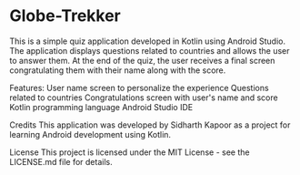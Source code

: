 # Globe-Trekker
This is a simple quiz application developed in Kotlin using Android Studio. The application displays questions related to countries and allows the user to answer them. At the end of the quiz, the user receives a final screen congratulating them with their name along with the score.

Features:
User name screen to personalize the experience
Questions related to countries
Congratulations screen with user's name and score
Kotlin programming language
Android Studio IDE

Credits
This application was developed by Sidharth Kapoor as a project for learning Android development using Kotlin.

License
This project is licensed under the MIT License - see the LICENSE.md file for details.
